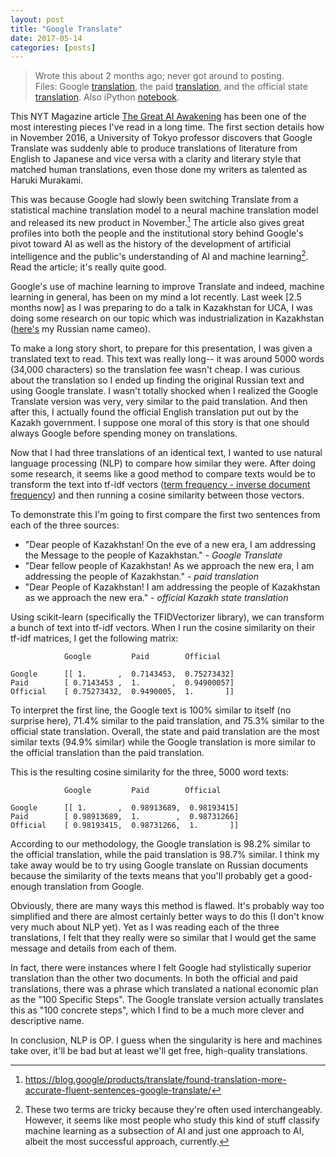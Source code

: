 ```yaml
---
layout: post
title: "Google Translate"
date: 2017-05-14
categories: [posts]
---
```

> Wrote this about 2 months ago; never got around to posting.   
>Files: Google [translation](../google_translate.txt), the paid [translation](../paid_translation.txt), and the official state [translation](http://www.akorda.kz/en/addresses/addresses_of_president/the-president-of-kazakhstan-nursultan-nazarbayevs-address-to-the-nation-of-kazakhstan-january-31-2017). Also iPython [notebook](https://nbviewer.jupyter.org/github/TheGoldenRatio/notebooks/blob/master/Translation%20Similarities.ipynb).

This NYT Magazine article [The Great AI Awakening](https://www.nytimes.com/2016/12/14/magazine/the-great-ai-awakening.html) has been one of the most interesting pieces I've read in a long time. The first section details how in November 2016, a University of Tokyo professor discovers that Google Translate was suddenly able to produce translations of literature from English to Japanese and vice versa with a clarity and literary style that matched human translations, even those done my writers as talented as Haruki Murakami.

This was because Google had slowly been switching Translate from a statistical machine translation model to a neural machine translation model and released its new product in November.[^1] The article also gives great profiles into both the people and the institutional story behind Google's pivot toward AI as well as the history of the development of artificial intelligence and the public's understanding of AI and machine learning[^2]. Read the article; it's really quite good.

Google's use of machine learning to improve Translate and indeed, machine learning in general, has been on my mind a lot recently.  Last week [2.5 months now] as I was preparing to do a talk in Kazakhstan for UCA, I was doing some research on our topic which was industrialization in Kazakhstan ([here's](http://taldykorgan.palata.kz/ru/news/25834) my Russian name cameo).

To make a long story short, to prepare for this presentation, I was given a translated text to read. This text was really long-- it was around 5000 words (34,000 characters) so the translation fee wasn't cheap. I was curious about the translation so I ended up finding the original Russian text and using Google translate. I wasn't totally shocked when I realized the Google Translate version was very, very similar to the paid translation. And then after this, I actually found the official English translation put out by the Kazakh government. I suppose one moral of this story is that one should always Google before spending money on translations.

Now that I had three translations of an identical text, I wanted to use natural language processing (NLP) to compare how similar they were. After doing some research, it seems like a good method to compare texts would be to transform the text into tf-idf vectors ([term frequency - inverse document frequency](https://en.wikipedia.org/wiki/Tf%E2%80%93idf)) and then running a cosine similarity between those vectors.

To demonstrate this I'm going to first compare the first two sentences from each of the three sources:

- "Dear people of Kazakhstan! On the eve of a new era, I am addressing the Message to the people of Kazakhstan." - *Google Translate*
- "Dear fellow people of Kazakhstan! As we approach the new era, I am addressing the people of Kazakhstan." - *paid translation*
- "Dear People of Kazakhstan! I am addressing the people of Kazakhstan as we approach the new era." - *official Kazakh state translation*

Using scikit-learn (specifically the TFIDVectorizer library), we can transform a bunch of text into tf-idf vectors.
When I run the cosine similarity on their tf-idf matrices, I get the following matrix:

                Google         Paid        Official

    Google      [[ 1.       ,  0.7143453,  0.75273432]
    Paid        [ 0.7143453 ,  1.       ,  0.94900057]
    Official    [ 0.75273432,  0.9490005,  1.       ]]

To interpret the first line, the Google text is 100% similar to itself (no surprise here), 71.4% similar to the paid translation, and 75.3% similar to the official state translation. Overall, the state and paid translation are the most similar texts (94.9% similar) while the Google translation is more similar to the official translation than the paid translation.

This is the resulting cosine similarity for the three, 5000 word texts:

                Google         Paid        Official

    Google      [[ 1.       ,  0.98913689,  0.98193415]
    Paid        [ 0.98913689,  1.        ,  0.98731266]
    Official    [ 0.98193415,  0.98731266,  1.       ]]

According to our methodology, the Google translation is 98.2% similar to the official translation, while the paid translation is 98.7% similar. I think my take away would be to try using Google translate on Russian documents because the similarity of the texts means that you'll probably get a good-enough translation from Google.

Obviously, there are many ways this method is flawed. It's probably way too simplified and there are almost certainly better ways to do this (I don't know very much about NLP yet). Yet as I was reading each of the three translations, I felt that they really were so similar that I would get the same message and details from each of them.

In fact, there were instances where I felt Google had stylistically superior translation than the other two documents. In both the official and paid translations, there was a phrase which translated a national economic plan as the "100 Specific Steps". The Google translate version actually translates this as "100 concrete steps", which I find to be a much more clever and descriptive name.

In conclusion, NLP is OP. I guess when the singularity is here and machines take over, it'll be bad but at least we'll get free, high-quality translations.

[^1]:https://blog.google/products/translate/found-translation-more-accurate-fluent-sentences-google-translate/
[^2]: These two terms are tricky because they're often used interchangeably. However, it seems like most people who study this kind of stuff classify machine learning as a subsection of AI and just one approach to AI, albeit the most successful approach, currently.
